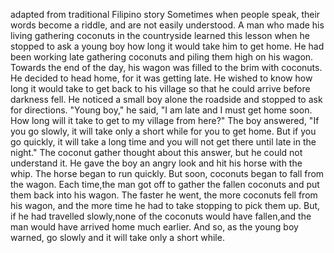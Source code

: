 adapted from traditional Filipino story
Sometimes when people speak, their words become a riddle, and are not easily understood.
A man who made his living gathering coconuts in the countryside learned this lesson when he stopped to ask a young boy how long it would take him to get home. He had been working late gathering coconuts and piling them high on his wagon.
Towards the end of the day, his wagon was filled to the brim with coconuts. He decided to head home, for it was getting late. He wished to know how long it would take to get back to his village so that he could arrive before darkness fell.
He noticed a small boy alone the roadside and stopped to ask for directions.
"Young boy," he said, "I am late and I must get home soon. How long will it take to get to my village from here?"
The boy answered, "If you go slowly, it will take only a short while for you to get home. But if you go quickly, it will take a long time and you will not get there until late in the night."
The coconut gather thought about this answer, but he could not understand it. He gave the boy an angry look and hit his horse with the whip. The horse began to run quickly. But soon, coconuts began to fall from the wagon. Each time,the man got off to gather the fallen coconuts and put them back into his wagon.
The faster he went, the more coconuts fell from his wagon, and the more time he had to take stopping to pick them up. But, if he had travelled slowly,none of the coconuts would have fallen,and the man would have arrived home much earlier.
And so, as the young boy warned, go slowly and it will take only a short while.